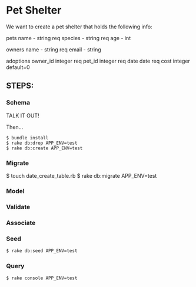 # Pet Shelter

We want to create a pet shelter that holds the following info:

pets
name - string req
species - string req
age - int


owners
name - string req
email - string

adoptions
owner_id integer req
pet_id integer req
date date req
cost integer default=0

## STEPS:
 ### Schema
  TALK IT OUT!

  Then...

 ```
 $ bundle install
 $ rake db:drop APP_ENV=test
 $ rake db:create APP_ENV=test
 ```
 ### Migrate
 $ touch date_create_table.rb
 $ rake db:migrate APP_ENV=test

 ### Model
 ### Validate
 ### Associate
 ### Seed
 ```bash
 $ rake db:seed APP_ENV=test
 ```
 ### Query
 ```bash
 $ rake console APP_ENV=test
 ```